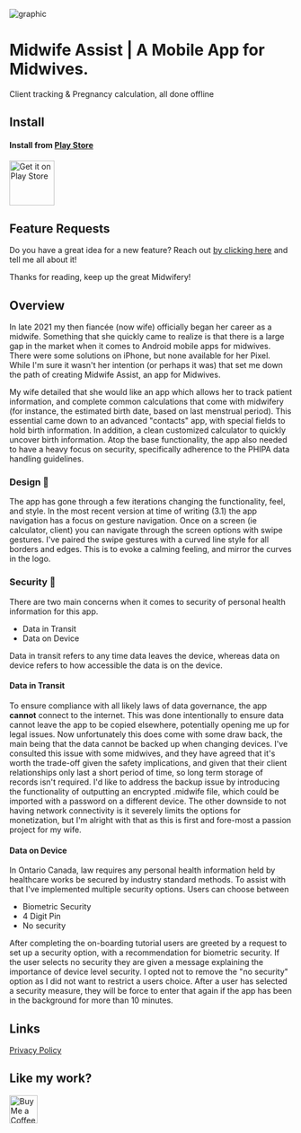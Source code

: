 ![graphic](https://github.com/DavidASix/midwife-assist-app/assets/3901710/879e567a-9578-48aa-a090-91d2e7016109)

# Midwife Assist | A Mobile App for Midwives.
Client tracking & Pregnancy calculation, all done offline

## Install

#### Install from [Play Store](https://play.google.com/store/apps/details?id=com.dave6.www.midwifeassist)
[<img src="https://play.google.com/intl/en_us/badges/static/images/badges/en_badge_web_generic.png"
    alt="Get it on Play Store"
    height="80">](https://play.google.com/store/apps/details?id=com.dave6.www.midwifeassist)

## Feature Requests
Do you have a great idea for a new feature? Reach out [by clicking here](mailto:developer@davidasix.com?subject=Midwife%%20Assist) and tell me all about it!

Thanks for reading, keep up the great Midwifery!

## Overview

In late 2021 my then fiancée (now wife) officially began her career as a midwife. Something that she quickly came to realize is that there is a large gap in the market when it comes to Android mobile apps for midwives. There were some solutions on iPhone, but none available for her Pixel.
While I'm sure it wasn't her intention (or perhaps it was) that set me down the path of creating Midwife Assist, an app for Midwives.

My wife detailed that she would like an app which allows her to track patient information, and complete common calculations that come with midwifery (for instance, the estimated birth date, based on last menstrual period). This essential came down to an advanced "contacts" app, with special fields to hold birth information. 
In addition, a clean customized calculator to quickly uncover birth information. Atop the base functionality, the app also needed to have a heavy focus on security, specifically adherence to the PHIPA data handling guidelines.

### Design 📱
The app has gone through a few iterations changing the functionality, feel, and style. In the most recent version at time of writing (3.1) the app navigation has a focus on gesture navigation. Once on a screen (ie calculator, client) you can navigate through the screen options with swipe gestures.
I've paired the swipe gestures with a curved line style for all borders and edges. This is to evoke a calming feeling, and mirror the curves in the logo.

### Security 🔐
There are two main concerns when it comes to security of personal health information for this app.
* Data in Transit
* Data on Device

Data in transit refers to any time data leaves the device, whereas data on device refers to how accessible the data is on the device.

#### Data in Transit
To ensure compliance with all likely laws of data governance, the app __cannot__ connect to the internet. This was done intentionally to ensure data cannot leave the app to be copied elsewhere, potentially opening me up for legal issues. Now unfortunately this does come with some draw back, the main being that the data cannot be backed up when changing devices.
I've consulted this issue with some midwives, and they have agreed that it's worth the trade-off given the safety implications, and given that their client relationships only last a short period of time, so long term storage of records isn't required.
I'd like to address the backup issue by introducing the functionality of outputting an encrypted .midwife file, which could be imported with a password on a different device.
The other downside to not having network connectivity is it severely limits the options for monetization, but I'm alright with that as this is first and fore-most a passion project for my wife.

#### Data on Device
In Ontario Canada, law requires any personal health information held by healthcare works be secured by industry standard methods. To assist with that I've implemented multiple security options. Users can choose between
* Biometric Security
* 4 Digit Pin
* No security

After completing the on-boarding tutorial users are greeted by a request to set up a security option, with a recommendation for biometric security. If the user selects no security they are given a message explaining the importance of device level security. I opted not to remove the "no security" option as I did not want to restrict a users choice.
After a user has selected a security measure, they will be force to enter that again if the app has been in the background for more than 10 minutes.

## Links
[Privacy Policy](https://davidasix.com/mobile-apps/midwife-assist-j955/privacy-policy)

## Like my work?

[<img 
    height='50' 
    style='border:0px;height:50px;' 
    src='https://storage.ko-fi.com/cdn/kofi5.png?v=3' 
    border='0' 
    alt='Buy Me a Coffee at ko-fi.com' />](https://ko-fi.com/davidasix)
